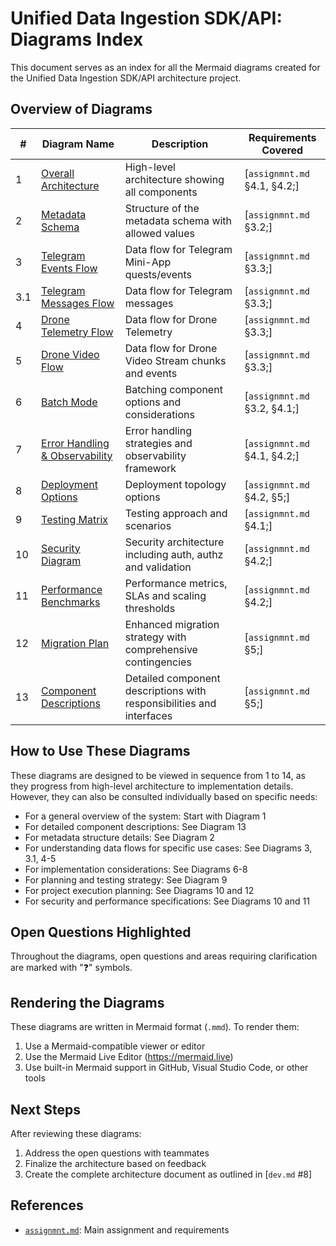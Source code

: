 # Unified Data Ingestion SDK/API: Diagrams Index

This document serves as an index for all the Mermaid diagrams created for the Unified Data Ingestion SDK/API architecture project.

## Overview of Diagrams

| #   | Diagram Name                                                         | Description                                                          | Requirements Covered         |
| --- | -------------------------------------------------------------------- | -------------------------------------------------------------------- | ---------------------------- |
| 1   | [Overall Architecture](1_overall_architecture.mmd)                   | High-level architecture showing all components                       | [`assignmnt.md` §4.1, §4.2;] |
| 2   | [Metadata Schema](2_metadata_schema.mmd)                             | Structure of the metadata schema with allowed values                 | [`assignmnt.md` §3.2;]       |
| 3   | [Telegram Events Flow](3_use_case_telegram_events.mmd)               | Data flow for Telegram Mini-App quests/events                        | [`assignmnt.md` §3.3;]       |
| 3.1 | [Telegram Messages Flow](3_1_use_case_telegram_messages.mmd)         | Data flow for Telegram messages                                      | [`assignmnt.md` §3.3;]       |
| 4   | [Drone Telemetry Flow](4_use_case_drone_telemetry.mmd)               | Data flow for Drone Telemetry                                        | [`assignmnt.md` §3.3;]       |
| 5   | [Drone Video Flow](5_use_case_drone_video.mmd)                       | Data flow for Drone Video Stream chunks and events                   | [`assignmnt.md` §3.3;]       |
| 6   | [Batch Mode](6_batch_mode.mmd)                                       | Batching component options and considerations                        | [`assignmnt.md` §3.2, §4.1;] |
| 7   | [Error Handling & Observability](7_error_handling_observability.mmd) | Error handling strategies and observability framework                | [`assignmnt.md` §4.1, §4.2;] |
| 8   | [Deployment Options](8_deployment_options.mmd)                       | Deployment topology options                                          | [`assignmnt.md` §4.2, §5;]   |
| 9   | [Testing Matrix](9_testing_matrix.mmd)                               | Testing approach and scenarios                                       | [`assignmnt.md` §4.1;]       |
| 10  | [Security Diagram](11_security_diagram.mmd)                          | Security architecture including auth, authz and validation           | [`assignmnt.md` §4.2;]       |
| 11  | [Performance Benchmarks](12_performance_benchmarks.mmd)              | Performance metrics, SLAs and scaling thresholds                     | [`assignmnt.md` §4.2;]       |
| 12  | [Migration Plan](13_migration_plan.mmd)                              | Enhanced migration strategy with comprehensive contingencies         | [`assignmnt.md` §5;]         |
| 13  | [Component Descriptions](component_descriptions.mmd)                 | Detailed component descriptions with responsibilities and interfaces | [`assignmnt.md` §5;]         |

## How to Use These Diagrams

These diagrams are designed to be viewed in sequence from 1 to 14, as they progress from high-level architecture to implementation details. However, they can also be consulted individually based on specific needs:

- For a general overview of the system: Start with Diagram 1
- For detailed component descriptions: See Diagram 13
- For metadata structure details: See Diagram 2
- For understanding data flows for specific use cases: See Diagrams 3, 3.1, 4-5
- For implementation considerations: See Diagrams 6-8
- For planning and testing strategy: See Diagram 9
- For project execution planning: See Diagrams 10 and 12
- For security and performance specifications: See Diagrams 10 and 11

## Open Questions Highlighted

Throughout the diagrams, open questions and areas requiring clarification are marked with "❓" symbols.

## Rendering the Diagrams

These diagrams are written in Mermaid format (`.mmd`). To render them:

1. Use a Mermaid-compatible viewer or editor
2. Use the Mermaid Live Editor (https://mermaid.live)
3. Use built-in Mermaid support in GitHub, Visual Studio Code, or other tools

## Next Steps

After reviewing these diagrams:

1. Address the open questions with teammates
2. Finalize the architecture based on feedback
3. Create the complete architecture document as outlined in [`dev.md` #8]

## References

- [`assignmnt.md`](../assignmnt.md): Main assignment and requirements
